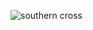 
![southern cross](https://cloud.githubusercontent.com/assets/14106662/16488195/4e3d1fc6-3ec7-11e6-81d9-180973f6ef10.jpg)
